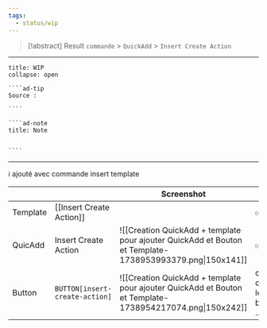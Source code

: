 ```yaml
---
tags:
  - status/wip
---
```


> [!abstract] Result
> `commande` >  `QuickAdd` > `Insert Create Action`



---
 
``````ad-example
title: WIP 
collapse: open

````ad-tip
Source : 

````

````ad-note
title: Note
 

````

``````

---
ℹ️ ajouté avec commande insert template 

|          |                                | Screenshot                                                                                               | Test                    |
| -------- | ------------------------------ | -------------------------------------------------------------------------------------------------------- | ----------------------- |
| Template | [[Insert Create Action]]       |                                                                                                          | ✅                       |
| QuicAdd  | Insert Create Action           | ![[Creation QuickAdd + template pour ajouter QuickAdd et Bouton et Template-1738953993379.png\|150x141]] | ✅                       |
| Button   | `BUTTON[insert-create-action]` | ![[Creation QuickAdd + template pour ajouter QuickAdd et Bouton et Template-1738954217074.png\|150x242]] | ca change le bouton ... |


